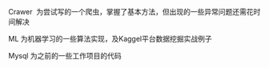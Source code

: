 Crawer  为尝试写的一个爬虫，掌握了基本方法，但出现的一些异常问题还需花时间解决

ML 为机器学习的一些算法实现，及Kaggel平台数据挖掘实战例子

Mysql 为之前的一些工作项目的代码

